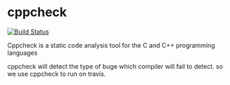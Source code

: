 # cppcheck

[![Build Status](https://travis-ci.org/rutujar/helloworld_travis_demo.svg?branch=master)](https://travis-ci.org/rutujar/helloworld_travis_demo)


Cppcheck is a static code analysis tool for the C and C++ programming languages

cppcheck will detect the type of buge which compiler will fail to detect. so we use cppcheck to run on travis.
